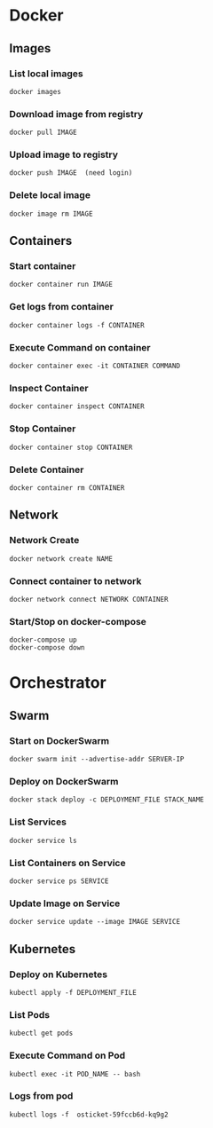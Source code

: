 # Docker
## Images
### List local images
```shell
docker images
```
### Download image from registry
```shell
docker pull IMAGE
```
### Upload image to registry
```shell
docker push IMAGE  (need login)
```

### Delete local image
```shell
docker image rm IMAGE
```
## Containers
### Start container  
```shell
docker container run IMAGE
```

### Get logs from container 
```shell
docker container logs -f CONTAINER
```

### Execute Command on container 
```shell
docker container exec -it CONTAINER COMMAND
```

### Inspect Container
```shell
docker container inspect CONTAINER
```

### Stop Container 
```shell
docker container stop CONTAINER
```

### Delete Container 
```shell
docker container rm CONTAINER
```

## Network
### Network Create
```shell
docker network create NAME
```

### Connect container to network
```shell
docker network connect NETWORK CONTAINER
```

### Start/Stop on docker-compose
```shell
docker-compose up
docker-compose down
```

# Orchestrator

## Swarm
### Start on DockerSwarm
```shell
docker swarm init --advertise-addr SERVER-IP
```

### Deploy on DockerSwarm
```shell
docker stack deploy -c DEPLOYMENT_FILE STACK_NAME
```

### List Services
```shell
docker service ls
```

### List Containers on Service
```shell
docker service ps SERVICE
```

### Update Image on Service
```shell
docker service update --image IMAGE SERVICE
```

## Kubernetes
### Deploy on Kubernetes
```shell
kubectl apply -f DEPLOYMENT_FILE
```

### List Pods
```shell
kubectl get pods
```

### Execute Command on Pod
```shell
kubectl exec -it POD_NAME -- bash
```

### Logs from pod
```shell
kubectl logs -f  osticket-59fccb6d-kq9g2
```
